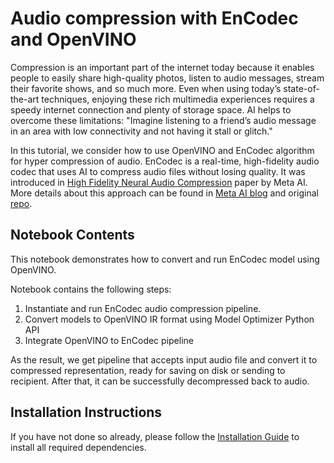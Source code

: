 # Audio compression with EnCodec and OpenVINO

Compression is an important part of the internet today because it enables people to easily share high-quality photos, listen to audio messages, stream their favorite shows, and so much more. Even when using today’s state-of-the-art techniques, enjoying these rich multimedia experiences requires a speedy internet connection and plenty of storage space. AI helps to overcome these limitations: "Imagine listening to a friend’s audio message in an area with low connectivity and not having it stall or glitch." 

In this tutorial, we consider how to use  OpenVINO and EnCodec algorithm for hyper compression of audio.
EnCodec is a real-time, high-fidelity audio codec that uses AI to compress audio files without losing quality. It was introduced in [High Fidelity Neural Audio Compression](https://arxiv.org/pdf/2210.13438.pdf) paper by Meta AI. More details about this approach can be found in [Meta AI blog](https://ai.facebook.com/blog/ai-powered-audio-compression-technique/) and original [repo](https://github.com/facebookresearch/encodec).


## Notebook Contents

This notebook demonstrates how to convert and run EnCodec model using OpenVINO.

Notebook contains the following steps:
1. Instantiate and run EnCodec audio compression pipeline.
2. Convert models to OpenVINO IR format using Model Optimizer Python API
3. Integrate OpenVINO to EnCodec pipeline

As the result, we get pipeline that accepts input audio file and convert it to compressed representation, ready for saving on disk or sending to recipient. After that, it can be successfully decompressed back to audio.

## Installation Instructions

If you have not done so already, please follow the [Installation Guide](https://github.com/openvinotoolkit/openvino_notebooks/blob/main/README.md) to install all required dependencies.